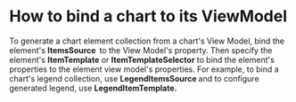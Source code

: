 # How to bind a chart to its ViewModel


To generate a chart element collection from a chart's View Model, bind the element's <strong>ItemsSource  </strong>to the View Model's property. Then specify the element's <strong>ItemTemplate</strong> or <strong>ItemTemplateSelector</strong> to bind the element's properties to the element view model's properties. For example, to bind a chart's legend collection, use <strong>LegendItemsSource </strong>and to configure generated legend, use <strong>LegendItemTemplate.</strong>

<br/>


